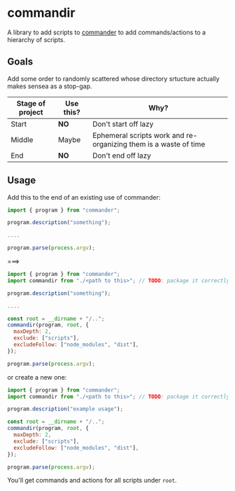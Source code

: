 # commandir

A library to add scripts to [commander](https://www.npmjs.com/package/commander) to add commands/actions to a hierarchy of scripts.

## Goals

Add some order to randomly scattered whose directory srtucture actually makes sensea as a stop-gap.

Stage of project | Use this?  | Why?
---------------- | ---------- | ----
Start            | **NO**     | Don't start off lazy
Middle           | Maybe      | Ephemeral scripts work and re-organizing them is a waste of time
End              | **NO**     | Don't end off lazy

## Usage

Add this to the end of an existing use of commander:

```js
import { program } from "commander";

program.description("something");

....

program.parse(process.argv);
```

===>

```js
import { program } from "commander";
import commandir from "./<path to this>"; // TODO: package it correctly

program.description("something");

....

const root = __dirname + "/..";
commandir(program, root, {
  maxDepth: 2,
  exclude: ["scripts"],
  excludeFollow: ["node_modules", "dist"],
});

program.parse(process.argv);
```

or create a new one:

```js
import { program } from "commander";
import commandir from "./<path to this>"; // TODO: package it correctly

program.description("example usage");

const root = __dirname + "/..";
commandir(program, root, {
  maxDepth: 2,
  exclude: ["scripts"],
  excludeFollow: ["node_modules", "dist"],
});

program.parse(process.argv);
```

You'll get commands and actions for all scripts under `root`.
